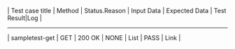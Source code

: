 | Test case title | Method | Status.Reason | Input Data | Expected Data | Test Result|Log |
---------------- ------ ------------- ---------- ------------  ----------- ---
| sampletest-get | GET   | 200 OK       | NONE      | List         | PASS       | Link |
